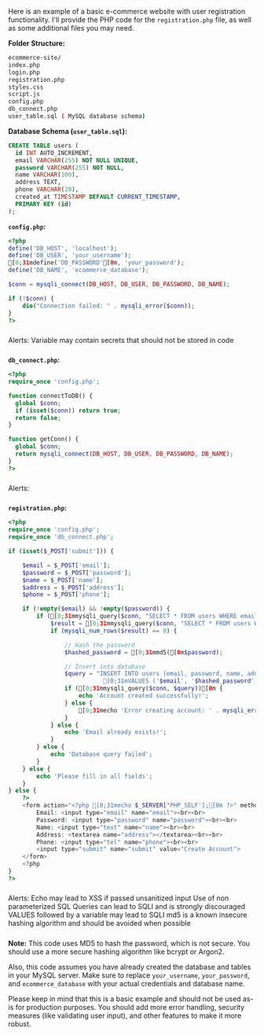 


Here is an example of a basic e-commerce website with user registration functionality. I'll provide the PHP code for the `registration.php` file, as well as some additional files you may need.

**Folder Structure:**
```bash
ecommerce-site/
index.php
login.php
registration.php
styles.css
script.js
config.php
db_connect.php
user_table.sql ( MySQL database schema)
```

**Database Schema (`user_table.sql`):**
```sql
CREATE TABLE users (
  id INT AUTO_INCREMENT,
  email VARCHAR(255) NOT NULL UNIQUE,
  password VARCHAR(255) NOT NULL,
  name VARCHAR(100),
  address TEXT,
  phone VARCHAR(20),
  created_at TIMESTAMP DEFAULT CURRENT_TIMESTAMP,
  PRIMARY KEY (id)
);
```

**`config.php`:**
```php
<?php
define('DB_HOST', 'localhost');
define('DB_USER', 'your_username');
[0;31mdefine('DB_PASSWORD'[0m, 'your_password');
define('DB_NAME', 'ecommerce_database');

$conn = mysqli_connect(DB_HOST, DB_USER, DB_PASSWORD, DB_NAME);

if (!$conn) {
    die("Connection failed: " . mysqli_error($conn));
}
?>
```
#####
Alerts:
Variable may contain secrets that should not be stored in code
#####

**`db_connect.php`:**
```php
<?php
require_once 'config.php';

function connectToDB() {
  global $conn;
  if (isset($conn)) return true;
  return false;
}

function getConn() {
  global $conn;
  return mysqli_connect(DB_HOST, DB_USER, DB_PASSWORD, DB_NAME);
}
?>
```
#####
Alerts:
#####

**`registration.php`:**
```php
<?php
require_once 'config.php';
require_once 'db_connect.php';

if (isset($_POST['submit'])) {

    $email = $_POST['email'];
    $password = $_POST['password'];
    $name = $_POST['name'];
    $address = $_POST['address'];
    $phone = $_POST['phone'];

    if (!empty($email) && !empty($password)) {
        if ([0;31mmysqli_query($conn, "SELECT * FROM users WHERE email='$email'"))[0m {
            $result = [0;31mmysqli_query($conn, "SELECT * FROM users WHERE email='$email'")[0m;
            if (mysqli_num_rows($result) == 0) {

                // Hash the password
                $hashed_password = [0;31mmd5([0m$password);

                // Insert into database
                $query = "INSERT INTO users (email, password, name, address, phone)
                           [0;31mVALUES ('$email', '$hashed_password', '$name', '$address', '$phone')[0m";
                if ([0;31mmysqli_query($conn, $query))[0m {
                    echo 'Account created successfully!';
                } else {
                    [0;31mecho 'Error creating account: ' . mysqli_error($conn);[0m
                }
            } else {
                echo 'Email already exists!';
            }
        } else {
            echo 'Database query failed';
        }
    } else {
        echo 'Please fill in all fields';
    }
} else {
    ?>
    <form action="<?php [0;31mecho $_SERVER['PHP_SELF'];[0m ?>" method="post">
        Email: <input type="email" name="email"><br><br>
        Password: <input type="password" name="password"><br><br>
        Name: <input type="text" name="name"><br><br>
        Address: <textarea name="address"></textarea><br><br>
        Phone: <input type="tel" name="phone"><br><br>
        <input type="submit" name="submit" value="Create Account">
    </form>
    <?php
}
?>
```
#####
Alerts:
Echo may lead to XSS if passed unsanitized input
Use of non parameterized SQL Queries can lead to SQLI and is strongly discouraged
VALUES followed by a variable may lead to SQLI
md5 is a known insecure hashing algorithm and should be avoided when possible
#####

**Note:** This code uses MD5 to hash the password, which is not secure. You should use a more secure hashing algorithm like bcrypt or Argon2.

Also, this code assumes you have already created the database and tables in your MySQL server. Make sure to replace `your_username`, `your_password`, and `ecommerce_database` with your actual credentials and database name.

Please keep in mind that this is a basic example and should not be used as-is for production purposes. You should add more error handling, security measures (like validating user input), and other features to make it more robust.


